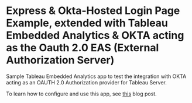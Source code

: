 # Express & Okta-Hosted Login Page Example, extended with Tableau Embedded Analytics & OKTA acting as the Oauth 2.0 EAS (External Authorization Server)

Sample Tableau Embedded Analytics app to test the integration with OKTA acting as an OAUTH 2.0 Authorization provider for Tableau Server.

To learn how to configure and use this app, see [this] blog post.

[this]: https://medium.com/@alexeskinasy/configuring-okta-as-an-external-authorization-server-to-enable-sso-for-tableau-embedded-analytics-9be078ebd1fa
